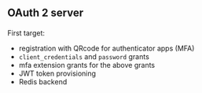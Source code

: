 ## OAuth 2 server

####

First target:
  - registration with QRcode for authenticator apps (MFA)
  - `client_credentials` and `password` grants
  - mfa extension grants for the above grants
  - JWT token provisioning
  - Redis backend
